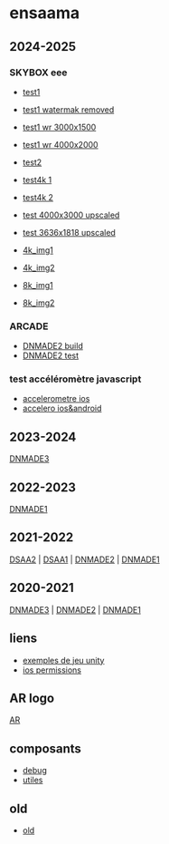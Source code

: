 # ensaama

## 2024-2025

### SKYBOX eee
* [test1](./2025/DNMADE2/skybox/demo_1.html)
* [test1 watermak removed](./2025/DNMADE2/skybox/demo_1_watermak-removed.html)
* [test1 wr 3000x1500](./2025/DNMADE2/skybox/demo_1_wr_3000x1500.html)
* [test1 wr 4000x2000](./2025/DNMADE2/skybox/demo_1_wr_4000x2000.html)
* [test2](./2025/DNMADE2/skybox/demo_2.html)

* [test4k 1](./2025/DNMADE2/skybox/test4k_1.html)
* [test4k 2](./2025/DNMADE2/skybox/test4k_2.html)
* [test 4000x3000 upscaled](./2025/DNMADE2/skybox/demo_1_wr_4000x2000.html)
* [test 3636x1818 upscaled](./2025/DNMADE2/skybox/assets/img2x1_4k/3636x1818_up.jpg)

* [4k_img1](./2025/DNMADE2/skybox/assets/img2x1_4k/img360_night1.jpg)
* [4k_img2](./2025/DNMADE2/skybox/assets/img2x1_4k/img360_night2_maj.jpg)
* [8k_img1](./2025/DNMADE2/skybox/assets/img2x1_8k/img360_night1_upscaled.jpg)
* [8k_img2](./2025/DNMADE2/skybox/assets/img2x1_8k/img360_night2_upscaled.jpg)

### ARCADE
* [DNMADE2 build](./2025/DNMADE2/Builds/README.md)
* [DNMADE2 test](./2025/DNMADE2/Tests/README.md)

### test accéléromètre javascript
* [accelerometre ios](./tests/accelerometre/test_accelero_ios.html)
* [accelero ios&android](./tests/accelerometre/test_accelero_ios-android.html)

## 2023-2024
[DNMADE3](./2024/DNMADE3/aframe_new/README.md)

## 2022-2023
[DNMADE1](./2023/DNMADE1/README.md)

## 2021-2022
[DSAA2](https://eminet666.github.io/ensaama/2022/dsaa2/)
| [DSAA1](https://eminet666.github.io/ensaama/2022/dsaa1/)
| [DNMADE2](https://eminet666.github.io/ensaama/2022/dnmade2/)
| [DNMADE1](https://eminet666.github.io/ensaama/2022/dnmade1/)

## 2020-2021
[DNMADE3](https://eminet666.github.io/ensaama/2021/dnmade3/)
| [DNMADE2](https://eminet666.github.io/ensaama/2021/dnmade2/)
| [DNMADE1](https://eminet666.github.io/ensaama/2021/dnmade1/)

## liens 
* [exemples de jeu unity](https://github.com/proyecto26/awesome-unity)
* [ios permissions](https://dev.to/li/how-to-requestpermission-for-devicemotion-and-deviceorientation-events-in-ios-13-46g2)

## AR logo
[AR](./AR_logo/README.md)

## composants
<!-- * [nft](https://eminet666.github.io/ensaama/AR_logo/) -->
* [debug](./components/debug/)
* [utiles](./components/utiles/)

## old
* [old](./old/)